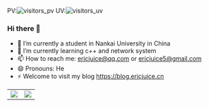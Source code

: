 <!-- ![Visitors](https://visitor-badge.glitch.me/badge?page_id=ericjuice.ericjuice&left_color=gray&right_color=blue) -->
PV:![visitors_pv](https://visitor_badge.deta.dev/?id=github.ericjuice.ericjuice&labelColor=blue)
UV:![visitors_uv](https://visitor_badge.deta.dev/?id=github.ericjuice.ericjuice&labelColor=blue&type=uv)

### Hi there 👋

<!--
**ericjuice/ericjuice** is a ✨ _special_ ✨ repository because its `README.md` (this file) appears on your GitHub profile.

Here are some ideas to get you started:

- 🔭 I’m currently working on ...
- 🌱 I’m currently learning ...
- 👯 I’m looking to collaborate on ...
- 🤔 I’m looking for help with ...
- 💬 Ask me about ...
- 📫 How to reach me: ...
- 😄 Pronouns: ...
- ⚡ Fun fact: ...
-->
- 🔭 I’m currently a student in Nankai University in China
- 🌱 I’m currently learning c++ and network system
- 📫 How to reach me: ericjuice@qq.com or ericjuice5@gmail.com
- 😄 Pronouns: He
- ⚡ Welcome to visit my blog https://blog.ericjuice.cn


<table>
  <tr>
    <td><img src='https://github-readme-stats-ericjuice.vercel.app/api?username=ericjuice&hide=prs,issues&show_icons=true&theme=tokyonight'>
    </td>
    <td><img src='https://github-readme-stats-ericjuice.vercel.app/api/top-langs/?username=ericjuice&layout=compact'>
    </td>
   </tr>
</table>
